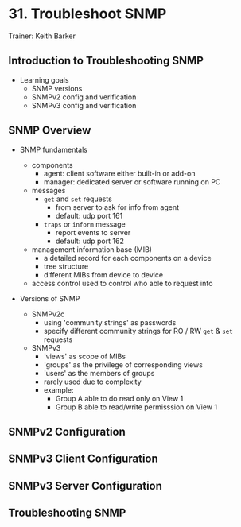 # 31. Troubleshoot SNMP

Trainer: Keith Barker


## Introduction to Troubleshooting SNMP

- Learning goals
  - SNMP versions
  - SNMPv2 config and verification
  - SNMPv3 config and verification


## SNMP Overview

- SNMP fundamentals
  - components
    - agent: client software either built-in or add-on
    - manager: dedicated server or software running on PC
  - messages
    - `get` and `set` requests
      - from server to ask for info from agent
      - default: udp port 161
    - `traps` or `inform` message
      - report events to server
      - default: udp port 162
  - management information base (MIB)
    - a detailed record for each components on a device
    - tree structure
    - different MIBs from device to device
  - access control used to control who able to request info


- Versions of SNMP
  - SNMPv2c
    - using 'community strings' as passwords
    - specify different community strings for RO / RW `get` & `set` requests
  - SNMPv3
    - 'views' as scope of MIBs
    - 'groups' as the privilege of corresponding views
    - 'users' as the members of groups
    - rarely used due to complexity
    - example:
      - Group A able to do read only on View 1
      - Group B able to read/write permisssion on View 1



## SNMPv2 Configuration




## SNMPv3 Client Configuration




## SNMPv3 Server Configuration




## Troubleshooting SNMP



